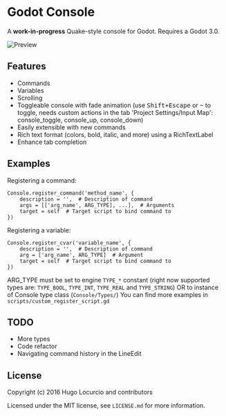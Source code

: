 Godot Console
============

A **work-in-progress** Quake-style console for Godot. Requires a Godot 3.0.

![Preview](https://lut.im/z7lquRdc5n/IRrUJuiJdUUuWfuO.png)

## Features

- Commands
- Variables
- Scrolling
- Toggleable console with fade animation (use <kbd>Shift+Escape</kbd> or <kbd>~</kbd> to toggle, needs custom actions in the tab 'Project Settings/Input Map': console_toggle, console_up, console_down)
- Easily extensible with new commands
- Rich text format (colors, bold, italic, and more) using a RichTextLabel
- Enhance tab completion

## Examples

Registering a command:
```gdscript
Console.register_command('method_name', {
	description = '',  # Description of command
	args = [['arg_name', ARG_TYPE], ...],  # Arguments
	target = self  # Target script to bind command to
})
```
Registering a variable:
```gdscript
Console.register_cvar('variable_name', {
	description = '',  # Description of command
	arg = ['arg_name', ARG_TYPE]  # Argument
	target = self  # Target script to bind command to
})
```

ARG_TYPE must be set to engine `TYPE_*` constant (right now supported types are: `TYPE_BOOL`, `TYPE_INT`, `TYPE_REAL` and `TYPE_STRING`) OR to instance of Console type class (`Console/Types/`)
You can find more examples in `scripts/custom_register_script.gd`

## TODO

- More types
- Code refactor
- Navigating command history in the LineEdit

## License

Copyright (c) 2016 Hugo Locurcio and contributors

Licensed under the MIT license, see `LICENSE.md` for more information.
